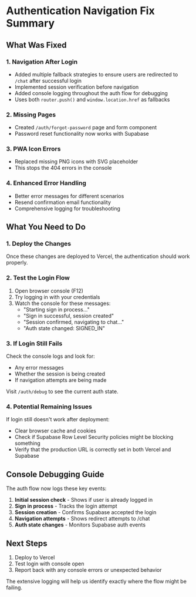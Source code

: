 # Authentication Navigation Fix Summary

## What Was Fixed

### 1. **Navigation After Login**

- Added multiple fallback strategies to ensure users are redirected to `/chat` after successful login
- Implemented session verification before navigation
- Added console logging throughout the auth flow for debugging
- Uses both `router.push()` and `window.location.href` as fallbacks

### 2. **Missing Pages**

- Created `/auth/forgot-password` page and form component
- Password reset functionality now works with Supabase

### 3. **PWA Icon Errors**

- Replaced missing PNG icons with SVG placeholder
- This stops the 404 errors in the console

### 4. **Enhanced Error Handling**

- Better error messages for different scenarios
- Resend confirmation email functionality
- Comprehensive logging for troubleshooting

## What You Need to Do

### 1. **Deploy the Changes**

Once these changes are deployed to Vercel, the authentication should work properly.

### 2. **Test the Login Flow**

1. Open browser console (F12)
2. Try logging in with your credentials
3. Watch the console for these messages:
   - "Starting sign in process..."
   - "Sign in successful, session created"
   - "Session confirmed, navigating to chat..."
   - "Auth state changed: SIGNED_IN"

### 3. **If Login Still Fails**

Check the console logs and look for:

- Any error messages
- Whether the session is being created
- If navigation attempts are being made

Visit `/auth/debug` to see the current auth state.

### 4. **Potential Remaining Issues**

If login still doesn't work after deployment:

- Clear browser cache and cookies
- Check if Supabase Row Level Security policies might be blocking something
- Verify that the production URL is correctly set in both Vercel and Supabase

## Console Debugging Guide

The auth flow now logs these key events:

1. **Initial session check** - Shows if user is already logged in
2. **Sign in process** - Tracks the login attempt
3. **Session creation** - Confirms Supabase accepted the login
4. **Navigation attempts** - Shows redirect attempts to /chat
5. **Auth state changes** - Monitors Supabase auth events

## Next Steps

1. Deploy to Vercel
2. Test login with console open
3. Report back with any console errors or unexpected behavior

The extensive logging will help us identify exactly where the flow might be failing.
